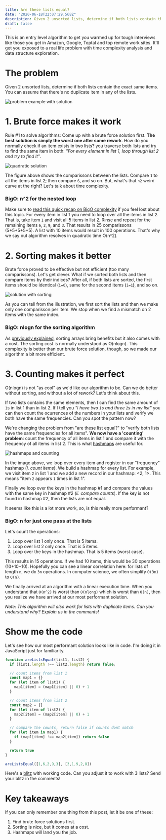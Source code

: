 ```yaml
---
title: Are these lists equal?
date: "2020-06-18T22:07:29.568Z"
description: Given 2 unsorted lists, determine if both lists contain the exact same items.
draft: false
---
```


This is an entry level algorithm to get you warmed up for tough interviews like those you get in Amazon, Google, Toptal and top remote work sites. It'll get you exposed to a real life problem with time complexity analysis and data structure exploration.

# The problem

Given 2 unsorted lists, determine if both lists contain the exact same items. You can assume that there's no duplicate item in any of the lists.

![problem example with solution](ex.png)

# 1. Brute force makes it work

Rule #1 to solve algorithms: Come up with a brute force solution first. **The best solution is simply the worst one after some rework**. How do you normally check if an item exists in two lists? you traverse both lists and try to find the same item in both: *"For every element in list 1, loop through list 2 and try to find it"*.

![quadratic solution](on2.png)

The figure above shows the comparissons between the lists. Compare `1` to all the items in list 2; then compare `6`, and so on. But, what's that `n2` weird curve at the right? Let's talk about time complexity. 

### BigO: n^2 for the nested loop

Make sure to [read this quick recap on BigO complexity](/4-tricks-to-instantly-boost-up-your-algorithms-game-bigo-made-super-easy/) if you feel lost about this topic. For every item in list 1 you need to loop over all the items in list 2. That is, take item `1` and visit all 5 items in list 2. Rinse and repeat for the remaining items `6`, `2`, `9`, and `3`. That results in 25 comparissons (5+5+5+5+5). A list with 10 items would result in 100 operations. That's why we say out algorithm resolves in quadratic time O(n^2).

# 2. Sorting makes it better

Brute force proved to be effective but not efficient (too many comparissons). Let's get clever. What if we sorted both lists and then compare items by their indices? After all, if both lists are sorted, the first items should be identical (`i=0`), same for the second items (`i=1`), and so on.

![solution with sorting](onlogn.png)

As you can tell from the illustration, we first sort the lists and then we make only one comparisson per item. We stop when we find a mismatch on 2 items with the same index.

### BigO: nlogn for the sorting algorithm

As [previously explained](/4-tricks-to-instantly-boost-up-your-algorithms-game-bigo-made-super-easy/), sorting arrays bring benefits but it also comes with a cost. The sorting cost is normally understood as O(nlogn). This complexity is better than our brute force solution, though, so we made our algorithm a bit more efficient.

# 3. Counting makes it perfect

O(nlogn) is not "as cool" as we'd like our algorithm to be. Can we do better without sorting, and without a lot of rework? Let's think about this.

If two lists contains the same elements, then I can find the same amount of `1`s in list 1 than in list 2. If I tell you *"I have two `1`s and three `2`s in my list"* you can then count the ocurrences of the numbers in your lists and verify we both have the same frequencies. Can you spot the pattern now?

We're changing the problem from "are these list equal?" to "verify both lists have the same frequencies for all items". **We now have a 'counting' problem**: count the frequency of all items in list 1 and compare it with the frequency of all items in list 2. This is what [hashmaps](/hashmaps-like-you-have-never-seen-them/) are useful for.

![hashmaps and counting](on.png)

In the image above, we loop over every item and register in our "frequency" hashmap (*i. count items*). We build a hashmap for every list. For example, we visit item `2` in list 1 and we add a new record in our hashmap: <2, 1>. This means "item `2` appears `1` times in list 1".

Finally we loop over the keys in the hashmap #1 and compare the values with the same key in hashmap #2 (*ii. compare counts*). If the key is not found in hashmap #2, then the lists are not equal.

It seems like this is a lot more work, so, is this really more performant?

### BigO: n for just one pass at the lists

Let's count the operations:

1. Loop over list 1 only once. That is 5 items.
2. Loop over list 2 only once. That is 5 items.
3. Loop over the keys in the hashmap. That is 5 items (worst case).

This results in 15 operations. If we had 10 items, this would be 30 operations (10+10+10). Hopefully you can see a linear correlation here: for lists of length `n`, we do `3n` operations. In computer science, we often simplify `O(3n)` to `O(n)`.

We finally arrived at an algorithm with a linear execution time. When you understand that `O(n^2)` is worst than `O(nlong)` which is worst than `O(n)`, then you realize we have arrived at our most performant solution.

*Note: This algorithm will also work for lists with duplicate items. Can you understand why? Explain us in the comments!*

<div class="divider"></div>

# Show me the code

Let's see how our most performant solution looks like in code. I'm doing it in JavaScript just for familiarity.

```javascript
function areListsEqual(list1, list2) {
  if (list1.length !== list2.length) return false;

  // count items from list 1
  const map1 = {}
  for (let item of list1) {
    map1[item] = (map1[item] || 0) + 1
  }

  // count items from list 2
  const map2 = {}
  for (let item of list2) {
    map2[item] = (map2[item] || 0) + 1
  }

  // compare the counts, return false if counts dont match
  for (let item in map1) {
    if (map1[item] !== map2[item]) return false
  }

  return true
}

areListsEqual([1,6,2,9,3], [3,1,9,2,8])
```

Here's a [blitz](https://stackblitz.com/edit/typescript-jtgwpu) with working code. Can you adjust it to work with 3 lists? Send your blitz in the comments!

<div class="divider"></div>


# Key takeaways

If you can only remember one thing from this post, let it be one of these:

1. Find brute force solutions first.
2. Sorting is nice, but it comes at a cost.
3. Hashmaps will land you the job.
